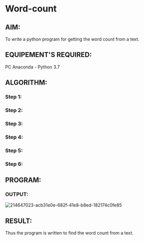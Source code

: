 # Word-count
## AIM:
To write a python program for getting the word count from a text.
## EQUIPEMENT'S REQUIRED: 
PC
Anaconda - Python 3.7
## ALGORITHM: 
### Step 1:

### Step 2: 
 
### Step 3: 

### Step 4:  

### Step 5: 

### Step 6: 

## PROGRAM:

### OUTPUT:

![214647023-acb31e0e-682f-41e8-b8ed-182174c0fe85](https://user-images.githubusercontent.com/118344248/214651091-de20db95-f17d-4ab3-957c-b5c4df23a88a.png)


## RESULT:
Thus the program is written to find the word count from a text.
